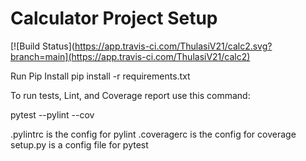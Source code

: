 # Calculator Project Setup
[![Build Status](https://app.travis-ci.com/ThulasiV21/calc2.svg?branch=main](https://app.travis-ci.com/ThulasiV21/calc2)

Run Pip Install
pip install -r requirements.txt

To run tests, Lint, and Coverage report use this command:

pytest  --pylint --cov

.pylintrc is the config for pylint
.coveragerc is the config for coverage
setup.py is a config file for pytest
